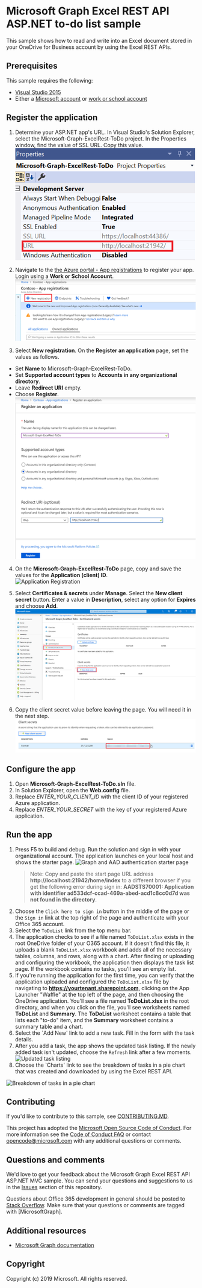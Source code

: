 # Microsoft Graph Excel REST API ASP.NET to-do list sample

This sample shows how to read and write into an Excel document stored in your OneDrive for Business account by using the Excel REST APIs.

## Prerequisites

This sample requires the following:  

  * [Visual Studio 2015](https://www.visualstudio.com/en-us/downloads) 
  * Either a [Microsoft account](https://www.outlook.com) or [work or school account](https://dev.office.com/devprogram)

## Register the application 
 
1. Determine your ASP.NET app's URL. In Visual Studio's Solution Explorer, select the Microsoft-Graph-ExcelRest-ToDo project. In the Properties window, find the value of SSL URL. Copy this value.  
![Application URL](images/ApplicationURL.PNG) 

2. Navigate to the [the Azure portal - App registrations](https://go.microsoft.com/fwlink/?linkid=2083908) to register your app. Login using a **Work or School Account**.  
![New registration Page](images/NewRegistration.PNG)
 
3. Select **New registration**. On the **Register an application** page, set the values as follows. 
 
* Set **Name** to Microsoft-Graph-ExcelRest-ToDo. 
* Set **Supported account types** to **Accounts in any organizational directory**. 
* Leave **Redirect URI** empty. 
* Choose **Register**.  
![Application Registration](images/ApplicationRegistration.PNG)
 
4. On the **Microsoft-Graph-ExcelRest-ToDo** page, copy and save the values for the **Application (client) ID**.  
![Application Registration](images/ApplicationID.PNG) 
 
5. Select **Certificates & secrets** under **Manage**. Select the **New client secret** button. Enter a value in **Description**, select any option for **Expires** and choose **Add**.  
![Certificates & secrets](images/ClientSecretRegistration.PNG)
 
6. Copy the client secret value before leaving the page. You will need it in the next step.  
 ![Certificates & secrets](images/ClientSecret.PNG)

## Configure the app
1. Open **Microsoft-Graph-ExcelRest-ToDo.sln** file. 
2. In Solution Explorer, open the **Web.config** file. 
3. Replace *ENTER_YOUR_CLIENT_ID* with the client ID of your registered Azure application.
4. Replace *ENTER_YOUR_SECRET* with the key of your registered Azure application.

## Run the app

1. Press F5 to build and debug. Run the solution and sign in with your organizational account. The application launches on your local host and shows the starter page. 
![Graph and AAD authentication starter page](images/ExcelApp.jpg)
     > Note: Copy and paste the start page URL address **http://localhost:21942/home/index** to a different browser if you get the following error during sign in: **AADSTS70001: Application with identifier ad533dcf-ccad-469a-abed-acd1c8cc0d7d was not found in the directory**.
2. Choose the `Click here to sign in` button in the middle of the page or the `Sign in` link at the top right of the page and authenticate with your Office 365 account. 
3. Select the `ToDoList` link from the top menu bar.
4. The application checks to see if a file named `ToDoList.xlsx` exists in the root OneDrive folder of your O365 account. If it doesn't find this file, it uploads a blank `ToDoList.xlsx` workbook and adds all of the necessary tables, columns, and rows, along with a chart. After finding or uploading and configuring the workbook, the application then displays the task list page. If the workbook contains no tasks, you'll see an empty list.
5. If you're running the application for the first time, you can verify that the application uploaded and configured the `ToDoList.xlsx` file by navigating to **https://yourtenant.sharepoint.com**, clicking on the App Launcher "Waffle" at the top left of the page, and then choosing the OneDrive application. You'll see a file named **ToDoList.xlsx** in the root directory, and when you click on the file, you'll see worksheets named **ToDoList** and **Summary**. The **ToDoList** worksheet contains a table that lists each "to-do" item, and the **Summary** worksheet contains a summary table and a chart.
6. Select the `Add New' link to add a new task. Fill in the form with the task details.
7. After you add a task, the app shows the updated task listing. If the newly added task isn't updated, choose the `Refresh` link after a few moments.
![Updated task listing](images/ToDoList.jpg)
8. Choose the `Charts' link to see the breakdown of tasks in a pie chart that was created and downloaded by using the Excel REST API.

![Breakdown of tasks in a pie chart](images/Chart.jpg)

<a name="contributing"></a>
## Contributing ##

If you'd like to contribute to this sample, see [CONTRIBUTING.MD](/CONTRIBUTING.md).

This project has adopted the [Microsoft Open Source Code of Conduct](https://opensource.microsoft.com/codeofconduct/). For more information see the [Code of Conduct FAQ](https://opensource.microsoft.com/codeofconduct/faq/) or contact [opencode@microsoft.com](mailto:opencode@microsoft.com) with any additional questions or comments.

## Questions and comments

We'd love to get your feedback about the Microsoft Graph Excel REST API ASP.NET MVC sample. You can send your questions and suggestions to us in the [Issues](https://github.com/OfficeDev/Microsoft-Graph-ASPNET-ExcelREST-ToDo/issues) section of this repository.

Questions about Office 365 development in general should be posted to [Stack Overflow](http://stackoverflow.com/questions/tagged/MicrosoftGraph). Make sure that your questions or comments are tagged with [MicrosoftGraph].
  
## Additional resources

* [Microsoft Graph documentation](http://graph.microsoft.io)


## Copyright
Copyright (c) 2019 Microsoft. All rights reserved.
